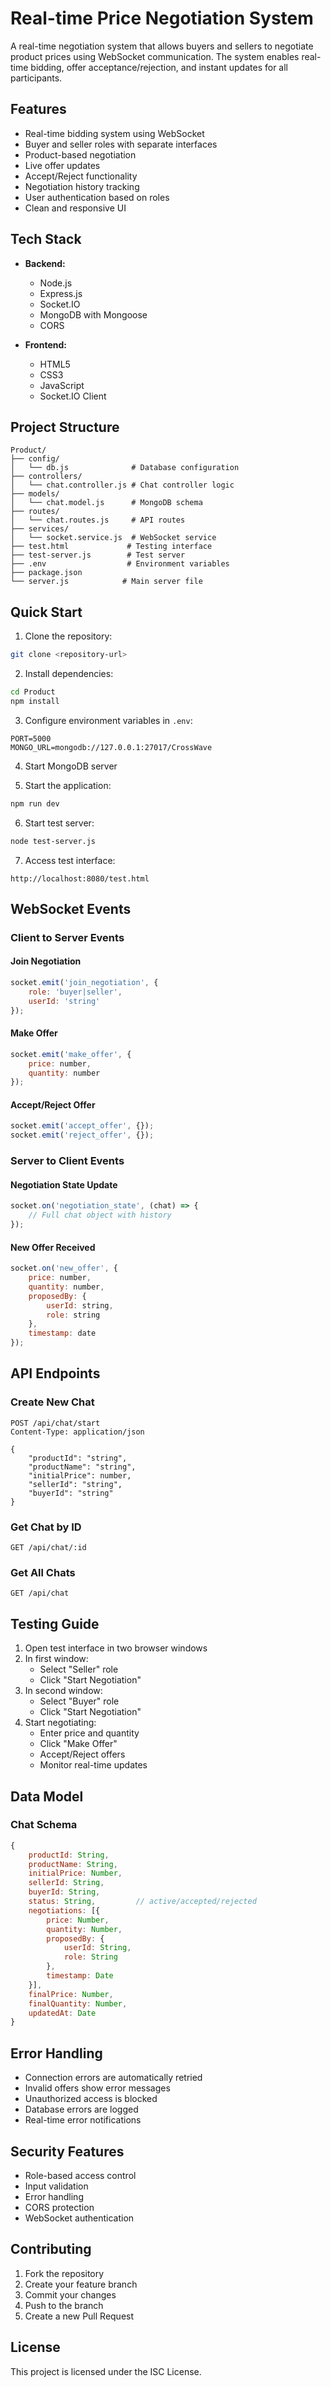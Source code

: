 # Real-time Price Negotiation System

A real-time negotiation system that allows buyers and sellers to negotiate product prices using WebSocket communication. The system enables real-time bidding, offer acceptance/rejection, and instant updates for all participants.

## Features

- Real-time bidding system using WebSocket
- Buyer and seller roles with separate interfaces
- Product-based negotiation
- Live offer updates
- Accept/Reject functionality
- Negotiation history tracking
- User authentication based on roles
- Clean and responsive UI

## Tech Stack

- **Backend:**
  - Node.js
  - Express.js
  - Socket.IO
  - MongoDB with Mongoose
  - CORS

- **Frontend:**
  - HTML5
  - CSS3
  - JavaScript
  - Socket.IO Client

## Project Structure
```
Product/
├── config/
│   └── db.js              # Database configuration
├── controllers/
│   └── chat.controller.js # Chat controller logic
├── models/
│   └── chat.model.js      # MongoDB schema
├── routes/
│   └── chat.routes.js     # API routes
├── services/
│   └── socket.service.js  # WebSocket service
├── test.html             # Testing interface
├── test-server.js        # Test server
├── .env                  # Environment variables
├── package.json
└── server.js            # Main server file
```

## Quick Start

1. Clone the repository:
```bash
git clone <repository-url>
```

2. Install dependencies:
```bash
cd Product
npm install
```

3. Configure environment variables in `.env`:
```env
PORT=5000
MONGO_URL=mongodb://127.0.0.1:27017/CrossWave
```

4. Start MongoDB server

5. Start the application:
```bash
npm run dev
```

6. Start test server:
```bash
node test-server.js
```

7. Access test interface:
```
http://localhost:8080/test.html
```

## WebSocket Events

### Client to Server Events

#### Join Negotiation
```javascript
socket.emit('join_negotiation', {
    role: 'buyer|seller',
    userId: 'string'
});
```

#### Make Offer
```javascript
socket.emit('make_offer', {
    price: number,
    quantity: number
});
```

#### Accept/Reject Offer
```javascript
socket.emit('accept_offer', {});
socket.emit('reject_offer', {});
```

### Server to Client Events

#### Negotiation State Update
```javascript
socket.on('negotiation_state', (chat) => {
    // Full chat object with history
});
```

#### New Offer Received
```javascript
socket.on('new_offer', {
    price: number,
    quantity: number,
    proposedBy: {
        userId: string,
        role: string
    },
    timestamp: date
});
```

## API Endpoints

### Create New Chat
```http
POST /api/chat/start
Content-Type: application/json

{
    "productId": "string",
    "productName": "string",
    "initialPrice": number,
    "sellerId": "string",
    "buyerId": "string"
}
```

### Get Chat by ID
```http
GET /api/chat/:id
```

### Get All Chats
```http
GET /api/chat
```

## Testing Guide

1. Open test interface in two browser windows
2. In first window:
   - Select "Seller" role
   - Click "Start Negotiation"
3. In second window:
   - Select "Buyer" role
   - Click "Start Negotiation"
4. Start negotiating:
   - Enter price and quantity
   - Click "Make Offer"
   - Accept/Reject offers
   - Monitor real-time updates

## Data Model

### Chat Schema
```javascript
{
    productId: String,
    productName: String,
    initialPrice: Number,
    sellerId: String,
    buyerId: String,
    status: String,         // active/accepted/rejected
    negotiations: [{
        price: Number,
        quantity: Number,
        proposedBy: {
            userId: String,
            role: String
        },
        timestamp: Date
    }],
    finalPrice: Number,
    finalQuantity: Number,
    updatedAt: Date
}
```

## Error Handling

- Connection errors are automatically retried
- Invalid offers show error messages
- Unauthorized access is blocked
- Database errors are logged
- Real-time error notifications

## Security Features

- Role-based access control
- Input validation
- Error handling
- CORS protection
- WebSocket authentication

## Contributing

1. Fork the repository
2. Create your feature branch
3. Commit your changes
4. Push to the branch
5. Create a new Pull Request

## License

This project is licensed under the ISC License. 